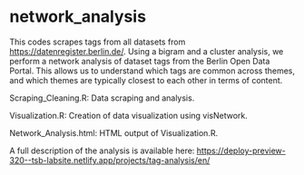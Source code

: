 # network_analysis

This codes scrapes tags from all datasets from https://datenregister.berlin.de/. Using a bigram and a cluster analysis, we perform a network analysis of dataset tags from the Berlin Open Data Portal. This allows us to understand which tags are common across themes, and which themes are typically closest to each other in terms of content. 

Scraping_Cleaning.R: Data scraping and analysis.

Visualization.R: Creation of data visualization using visNetwork.

Network_Analysis.html: HTML output of Visualization.R.

A full description of the analysis is available here: https://deploy-preview-320--tsb-labsite.netlify.app/projects/tag-analysis/en/

